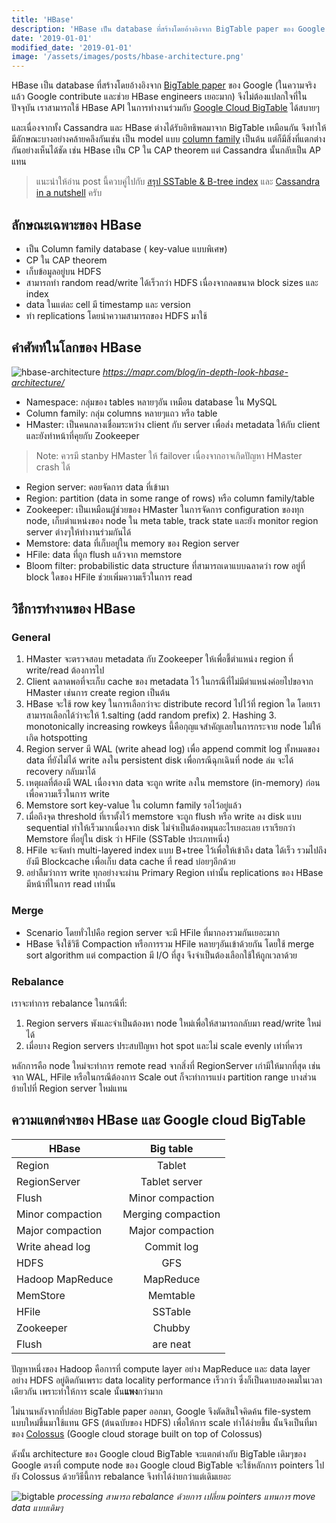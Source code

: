```yaml
---
title: 'HBase'
description: 'HBase เป็น database ที่สร้างโดยอ้างอิงจาก BigTable paper ของ Google (ในความจริงแล้ว Google contribute และช่วย HBase engineers เยอะมาก)'
date: '2019-01-01'
modified_date: '2019-01-01'
image: '/assets/images/posts/hbase-architecture.png'
---
```


HBase เป็น database ที่สร้างโดยอ้างอิงจาก [BigTable paper](https://static.googleusercontent.com/media/research.google.com/en//archive/bigtable-osdi06.pdf
) ของ Google (ในความจริงแล้ว Google contribute และช่วย HBase engineers เยอะมาก) จึงไม่ต้องแปลกใจที่ในปัจจุบัน เราสามารถใช้ HBase API ในการทำงานร่วมกับ [Google Cloud BigTable](https://cloud.google.com/bigtable) ได้สบายๆ 

และเนื่องจากทั้ง Cassandra และ HBase ต่างได้รับอิทธิพลมาจาก BigTable เหมือนกัน จึงทำให้มีลักษณะบางอย่างคล้ายคลึงกันเช่น เป็น model แบบ [column family](https://en.wikipedia.org/wiki/Column_family) เป็นต้น แต่ก็มีสิ่งที่แตกต่างกันอย่างเห็นได้ชัด เช่น HBase เป็น CP ใน CAP theorem แต่ Cassandra นั้นกลับเป็น AP แทน

> แนะนำให้อ่าน post นี้ควบคู่ไปกับ [สรุป SSTable & B-tree index](https://tharid.com/posts/sstable-b-tree-index/) และ [Cassandra in a nutshell](https://tharid.com/posts/cassandra-in-a-nutshell/) ครับ

## ลักษณะเฉพาะของ HBase
* เป็น Column family database ( key-value แบบพิเศษ)
* CP ใน CAP theorem 
* เก็บข้อมูลอยู่บน HDFS 
* สามารถทำ random read/write ได้เร็วกว่า HDFS เนื่องจากลดขนาด block sizes และ index 
* data ในแต่ละ cell มี timestamp และ version
* ทำ replications โดยนำความสามารถของ HDFS มาใช้

## คำศัพท์ในโลกของ HBase

![hbase-architecture](@@baseUrl@@/assets/images/posts/hbase-architecture.png)
*https://mapr.com/blog/in-depth-look-hbase-architecture/*


* Namespace: กลุ่มของ tables หลายๆอัน เหมือน database ใน MySQL
* Column family: กลุ่ม columns หลายๆแถว หรือ table
* HMaster: เป็นคนกลางเชื่อมระหว่าง client กับ server เพื่อส่ง metadata ให้กับ client และยังทำหน้าที่คุยกับ Zookeeper 
> Note: ควรมี stanby HMaster ให้ failover เนื่องจากอาจเกิดปัญหา HMaster crash ได้
* Region server: คอยจัดการ data ที่เข้ามา
* Region: partition (data in some range of rows) หรือ column family/table
* Zookeeper: เป็นเหมือนผู้ช่วยของ HMaster ในการจัดการ configuration ของทุก node, เก็บตำแหน่งของ node ใน meta table, track state และยัง monitor region server ต่างๆให้ทำงานร่วมกันได้
* Memstore: data ที่เก็บอยู่ใน memory ของ Region server
* HFile: data ที่ถูก flush แล้วจาก memstore
* Bloom filter: probabilistic data structure ที่สามารถเดาแบบฉลาดว่า row อยู่ที่ block ใดของ HFile ช่วยเพิ่มความเร็วในการ read

## วิธีการทำงานของ HBase


### General
1. HMaster จะตรวจสอบ metadata กับ Zookeeper ให้เพื่อชี้ตำแหน่ง region ที่ write/read ต้องการไป 
2. Client ฉลาดพอที่จะเก็บ cache ของ metadata ไว้ ในกรณีที่ไม่มีตำแหน่งค่อยไปขอจาก HMaster เช่นการ create region เป็นต้น
3. HBase จะใช้ row key ในการเลือกว่าจะ distribute record ไปไว้ที่ region ใด โดยเราสามารถเลือกได้ว่าจะให้ 1.salting (add random prefix) 2. Hashing 3. monotonically increasing rowkeys นี้คือกุญแจสำคัญเลยในการกระจาย node ไม่ให้เกิด hotspotting 
4. Region server มี WAL (write ahead log) เพื่อ append commit log ทั้งหมดของ data ที่ยังไม่ได้ write ลงใน persistent disk เพื่อกรณีฉุกเฉินที่ node ล่ม จะได้ recovery กลับมาได้
5. เหตุผลที่ต้องมี WAL เนื่องจาก data จะถูก write ลงใน memstore (in-memory) ก่อน เพื่อความเร็วในการ write 
6. Memstore sort key-value ใน column family รอไว้อยู่แล้ว
7. เมื่อถึงจุด threshold ที่เราตั้งไว้ memstore จะถูก flush หรือ  write ลง disk แบบ sequential ทำให้เร็วมากเนื่องจาก disk ไม่จำเป็นต้องหมุนอะไรเยอะเลย เราเรียกว่า Memstore ที่อยู่ใน disk ว่า HFile (SSTable ประเภทหนึ่ง)
8. HFile จะจัดทำ multi-layered index แบบ B+tree ไว้เพื่อให้เข้าถึง data ได้เร็ว รวมไปถึงยังมี Blockcache เพื่อเก็บ data cache ที่ read บ่อยๆอีกด้วย
9. อย่าลืมว่าการ write ทุกอย่างจะผ่าน Primary Region เท่านั้น replications ของ HBase มีหน้าที่ในการ read เท่านั้น 

### Merge
* Scenario โดยทั่วไปคือ region server จะมี HFile ที่มากองรวมกันเยอะมาก 
* HBase จึงใช้วิธี Compaction หรือการรวม HFile หลายๆอันเข้าด้วยกัน โดยใช้ merge sort algorithm แต่ compaction มี I/O ที่สูง จึงจำเป็นต้องเลือกใช้ให้ถูกเวลาด้วย


### Rebalance
เราจะทำการ rebalance ในกรณีที่:

1. Region servers พังและจำเป็นต้องหา node ใหม่เพื่อให้สามารถกลับมา read/write ใหม่ได้
2. เมื่อบาง Region servers ประสบปัญหา hot spot และไม่ scale evenly เท่าที่ควร

หลักการคือ node ใหม่จะทำการ remote read จากสิ่งที่ RegionServer เก่ามีให้มากที่สุด เช่นจาก WAL, HFile หรือในกรณีต้องการ Scale out ก็จะทำการแบ่ง partition range บางส่วนย้ายไปที่ Region server ใหม่แทน

## ความแตกต่างของ HBase และ Google cloud BigTable 


| HBase         | Big table     |
| ------------- |:-------------:|
| Region     | Tablet |
| RegionServer      | Tablet server     |
| Flush | Minor compaction      |
| Minor compaction     | Merging compaction |
| Major compaction      | Major compaction      |
| Write ahead log | Commit log      | 
| HDFS     | GFS |
| Hadoop MapReduce      | MapReduce     |
| MemStore | Memtable      | 
| HFile     | SSTable |
| Zookeeper      | Chubby      |
| Flush | are neat      | 

ปัญหาหนึ่งของ Hadoop คือการที่ compute layer อย่าง MapReduce และ data layer อย่าง HDFS อยู่ติดกันเพราะ data locality performance เร็วกว่า ซึ่งก็เป็นดาบสองคมในเวลาเดียวกัน เพราะทำให้การ scale นั้น**แพง**กว่ามาก 

ไม่นานหลังจากที่ปล่อย BigTable paper ออกมา, Google จึงตัดสินใจคิดค้น file-system แบบใหม่ขึ้นมาใช้แทน GFS (ต้นฉบับของ HDFS) เพื่อให้การ scale ทำได้ง่ายขึ้น นั้นจึงเป็นที่มาของ [Colossus](https://cloud.google.com/files/storage_architecture_and_challenges.pdf) (Google cloud storage built on top of Colossus)  

ดังนั้น architecture ของ Google cloud BigTable จะแตกต่างกับ BigTable เดิมๆของ Google ตรงที่ compute node ของ Google cloud BigTable จะใช้หลักการ pointers ไปยัง Colossus ด้วยวิธีนี้การ rebalance จึงทำได้ง่ายกว่าแต่เดิมเยอะ

![bigtable](@@baseUrl@@/assets/images/posts/bigtable.png)
*processing สามารถ rebalance ด้วยการ เปลี่ยน pointers แทนการ move data แบบเดิมๆ*


